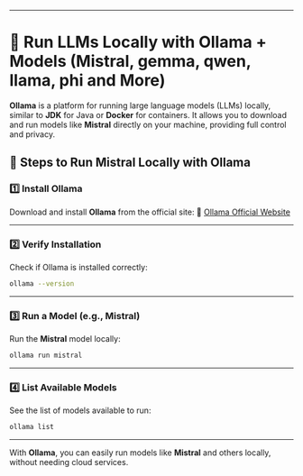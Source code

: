 
---

# 🧠 Run LLMs Locally with Ollama + Models (Mistral, gemma, qwen, llama, phi and More)

**Ollama** is a platform for running large language models (LLMs) locally, similar to **JDK** for Java or **Docker** for containers. It allows you to download and run models like **Mistral** directly on your machine, providing full control and privacy.

## 🚀 Steps to Run Mistral Locally with Ollama

### 1️⃣ Install Ollama
Download and install **Ollama** from the official site:
🔗 [Ollama Official Website](https://ollama.com)

---

### 2️⃣ Verify Installation

Check if Ollama is installed correctly:

```bash
ollama --version
```

---

### 3️⃣ Run a Model (e.g., Mistral)

Run the **Mistral** model locally:

```bash
ollama run mistral
```

---

### 4️⃣ List Available Models

See the list of models available to run:

```bash
ollama list
```

---

With **Ollama**, you can easily run models like **Mistral** and others locally, without needing cloud services.
